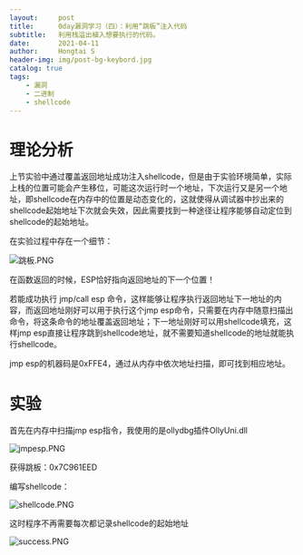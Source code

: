 ```yaml
---
layout:     post
title:      0day漏洞学习（四）：利用“跳板”注入代码
subtitle:   利用栈溢出植入想要执行的代码。
date:       2021-04-11
author:     Hongtai S
header-img: img/post-bg-keybord.jpg
catalog: true
tags:
    - 漏洞
    - 二进制
    - shellcode
---
```


# 理论分析 #
上节实验中通过覆盖返回地址成功注入shellcode，但是由于实验环境简单，实际上栈的位置可能会产生移位，可能这次运行时一个地址，下次运行又是另一个地址，即shellcode在内存中的位置是动态变化的，这就使得从调试器中抄出来的shellcode起始地址下次就会失效，因此需要找到一种途径让程序能够自动定位到shellcode的起始地址。

在实验过程中存在一个细节：

![跳板.PNG](https://i.loli.net/2021/04/11/yq1b6juV3z2QR9C.png)

在函数返回的时候，ESP恰好指向返回地址的下一个位置！

若能成功执行 jmp/call esp 命令，这样能够让程序执行返回地址下一地址的内容，而返回地址刚好可以用于执行这个jmp esp命令，只需要在内存中随意扫描出命令，将这条命令的地址覆盖返回地址；下一地址刚好可以用shellcode填充，这样jmp esp直接让程序跳到shellcode地址，就不需要知道shellcode的地址就能执行shellcode。

jmp esp的机器码是0xFFE4，通过从内存中依次地址扫描，即可找到相应地址。

# 实验 #

首先在内存中扫描jmp esp指令，我使用的是ollydbg插件OllyUni.dll

![jmpesp.PNG](https://i.loli.net/2021/04/11/jIxCFw9HLfBkGgD.png)

获得跳板：0x7C961EED

编写shellcode：

![shellcode.PNG](https://i.loli.net/2021/04/11/FQ21ZlRVd9YzwTL.png)

这时程序不再需要每次都记录shellcode的起始地址

![success.PNG](https://i.loli.net/2021/04/10/yHJxCbgBsZdv1tq.png)
